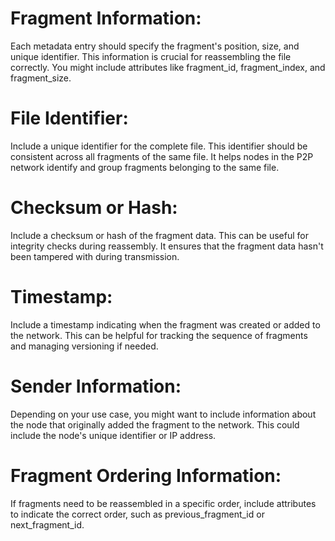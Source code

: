 # Fragment Information: 
Each metadata entry should specify the fragment's position, size, and unique identifier. This information is crucial for reassembling the file correctly. You might include attributes like fragment_id, fragment_index, and fragment_size.

# File Identifier: 
Include a unique identifier for the complete file. This identifier should be consistent across all fragments of the same file. It helps nodes in the P2P network identify and group fragments belonging to the same file.

# Checksum or Hash: 
Include a checksum or hash of the fragment data. This can be useful for integrity checks during reassembly. It ensures that the fragment data hasn't been tampered with during transmission.

# Timestamp: 
Include a timestamp indicating when the fragment was created or added to the network. This can be helpful for tracking the sequence of fragments and managing versioning if needed.

# Sender Information: 
Depending on your use case, you might want to include information about the node that originally added the fragment to the network. This could include the node's unique identifier or IP address.

# Fragment Ordering Information: 
If fragments need to be reassembled in a specific order, include attributes to indicate the correct order, such as previous_fragment_id or next_fragment_id.